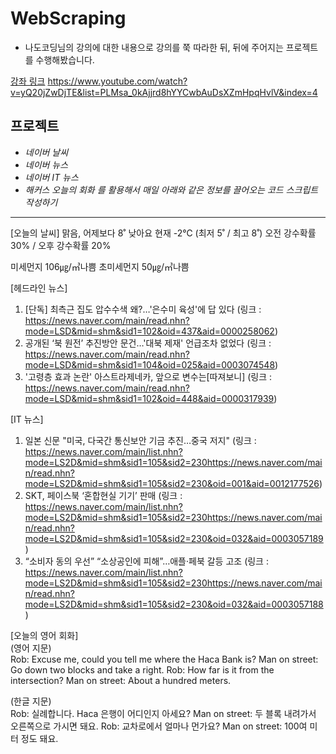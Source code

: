 # WebScraping

* 나도코딩님의 강의에 대한 내용으로 강의를 쭉 따라한 뒤, 뒤에 주어지는 프로젝트를 수행해봤습니다.

[강좌 링크](https://www.youtube.com/watch?v=yQ20jZwDjTE&list=PLMsa_0kAjjrd8hYYCwbAuDsXZmHpqHvlV&index=4)
<https://www.youtube.com/watch?v=yQ20jZwDjTE&list=PLMsa_0kAjjrd8hYYCwbAuDsXZmHpqHvlV&index=4>


## 프로젝트
* _네이버 날씨_
* _네이버 뉴스_
* _네이버 IT 뉴스_
* _해커스 오늘의 회화_
_를 활용해서 매일 아래와 같은 정보를 끌어오는 코드 스크립트 작성하기_


***

[오늘의 날씨]
맑음, 어제보다 8˚ 낮아요
현재 -2℃ (최저 5˚ / 최고 8˚)
오전 강수확률 30% / 오후 강수확률 20%

미세먼지 106㎍/㎥나쁨
초미세먼지 50㎍/㎥나쁨

[헤드라인 뉴스]
1. [단독] 최측근 집도 압수수색 왜?…'은수미 육성'에 답 있다
  (링크 : https://news.naver.com/main/read.nhn?mode=LSD&mid=shm&sid1=102&oid=437&aid=0000258062)
2. 공개된 ‘북 원전’ 추진방안 문건…'대북 제재' 언급조차 없었다
  (링크 : https://news.naver.com/main/read.nhn?mode=LSD&mid=shm&sid1=104&oid=025&aid=0003074548)
3. '고령층 효과 논란' 아스트라제네카, 앞으로 변수는[따져보니]
  (링크 : https://news.naver.com/main/read.nhn?mode=LSD&mid=shm&sid1=102&oid=448&aid=0000317939)

[IT 뉴스]
1. 일본 신문 "미국, 다국간 통신보안 기금 추진…중국 저지"
  (링크 : https://news.naver.com/main/list.nhn?mode=LS2D&mid=shm&sid1=105&sid2=230https://news.naver.com/main/read.nhn?mode=LS2D&mid=shm&sid1=105&sid2=230&oid=001&aid=0012177526)
2. SKT, 페이스북 ‘혼합현실 기기’ 판매
  (링크 : https://news.naver.com/main/list.nhn?mode=LS2D&mid=shm&sid1=105&sid2=230https://news.naver.com/main/read.nhn?mode=LS2D&mid=shm&sid1=105&sid2=230&oid=032&aid=0003057189)
3. “소비자 동의 우선” “소상공인에 피해”…애플·페북 갈등 고조
  (링크 : https://news.naver.com/main/list.nhn?mode=LS2D&mid=shm&sid1=105&sid2=230https://news.naver.com/main/read.nhn?mode=LS2D&mid=shm&sid1=105&sid2=230&oid=032&aid=0003057188)

[오늘의 영어 회화]<br>
(영어 지문)<br>
Rob: Excuse me, could you tell me where the Haca Bank is?
Man on street: Go down two blocks and take a right.
Rob: How far is it from the intersection?
Man on street: About a hundred meters.

(한글 지문)<br>
Rob: 실례합니다. Haca 은행이 어디인지 아세요?
Man on street: 두 블록 내려가서 오른쪽으로 가시면 돼요.
Rob: 교차로에서 얼마나 먼가요?
Man on street: 100여 미터 정도 돼요.
